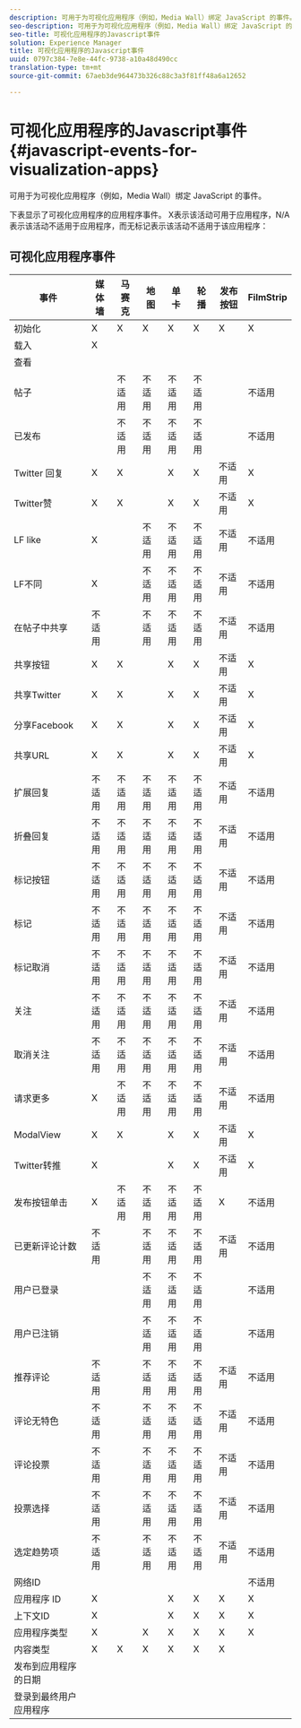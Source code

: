 ```yaml
---
description: 可用于为可视化应用程序（例如，Media Wall）绑定 JavaScript 的事件。
seo-description: 可用于为可视化应用程序（例如，Media Wall）绑定 JavaScript 的事件。
seo-title: 可视化应用程序的Javascript事件
solution: Experience Manager
title: 可视化应用程序的Javascript事件
uuid: 0797c384-7e8e-44fc-9738-a10a48d490cc
translation-type: tm+mt
source-git-commit: 67aeb3de964473b326c88c3a3f81ff48a6a12652

---
```



# 可视化应用程序的Javascript事件{#javascript-events-for-visualization-apps}

可用于为可视化应用程序（例如，Media Wall）绑定 JavaScript 的事件。

下表显示了可视化应用程序的应用程序事件。 X表示该活动可用于应用程序，N/A表示该活动不适用于应用程序，而无标记表示该活动不适用于该应用程序：

## 可视化应用程序事件

| 事件 | 媒体墙 | 马赛克 | 地图 | 单卡 | 轮播 | 发布按钮 | FilmStrip |
|---|---|---|---|---|---|---|---|
| 初始化 | X | X | X | X | X | X | X |
| 载入 | X |  |  |  |  |  |  |
| 查看 |  |  |  |  |  |  |  |
| 帖子 |  | 不适用 | 不适用 | 不适用 | 不适用 |  | 不适用 |
| 已发布 |  | 不适用 | 不适用 | 不适用 | 不适用 |  | 不适用 |
| Twitter 回复 | X | X |  | X | X | 不适用 | X |
| Twitter赞 | X | X |  | X | X | 不适用 | X |
| LF like | X |  | 不适用 | 不适用 | 不适用 | 不适用 | 不适用 |
| LF不同 | X |  | 不适用 | 不适用 | 不适用 | 不适用 | 不适用 |
| 在帖子中共享 | 不适用 |  | 不适用 | 不适用 | 不适用 | 不适用 | 不适用 |
| 共享按钮 | X | X |  | X | X | 不适用 | X |
| 共享Twitter | X | X |  | X | X | 不适用 | X |
| 分享Facebook | X | X |  | X | X | 不适用 | X |
| 共享URL | X | X |  | X | X | 不适用 | X |
| 扩展回复 | 不适用 | 不适用 | 不适用 | 不适用 | 不适用 | 不适用 | 不适用 |
| 折叠回复 | 不适用 | 不适用 | 不适用 | 不适用 | 不适用 | 不适用 | 不适用 |
| 标记按钮 | 不适用 | 不适用 | 不适用 | 不适用 | 不适用 | 不适用 | 不适用 |
| 标记 | 不适用 | 不适用 | 不适用 | 不适用 | 不适用 | 不适用 | 不适用 |
| 标记取消 | 不适用 | 不适用 | 不适用 | 不适用 | 不适用 | 不适用 | 不适用 |
| 关注 | 不适用 | 不适用 | 不适用 | 不适用 | 不适用 | 不适用 | 不适用 |
| 取消关注 | 不适用 | 不适用 | 不适用 | 不适用 | 不适用 | 不适用 | 不适用 |
| 请求更多 | X | 不适用 | 不适用 | 不适用 | 不适用 | 不适用 | 不适用 |
| ModalView | X | X |  | X | X | 不适用 | X |
| Twitter转推 | X |  |  | X | X | 不适用 | X |
| 发布按钮单击 | X | 不适用 | 不适用 | 不适用 | 不适用 | X | 不适用 |
| 已更新评论计数 | 不适用 |  | 不适用 | 不适用 | 不适用 | 不适用 | 不适用 |
| 用户已登录 |  |  | 不适用 | 不适用 | 不适用 |  | 不适用 |
| 用户已注销 |  |  | 不适用 | 不适用 | 不适用 |  | 不适用 |
| 推荐评论 | 不适用 |  | 不适用 | 不适用 | 不适用 | 不适用 | 不适用 |
| 评论无特色 | 不适用 |  | 不适用 | 不适用 | 不适用 | 不适用 | 不适用 |
| 评论投票 | 不适用 |  | 不适用 | 不适用 | 不适用 | 不适用 | 不适用 |
| 投票选择 | 不适用 |  | 不适用 | 不适用 | 不适用 | 不适用 | 不适用 |
| 选定趋势项 | 不适用 |  | 不适用 | 不适用 | 不适用 | 不适用 | 不适用 |
| 网络ID |  |  |  |  |  |  | 不适用 |
| 应用程序 ID | X |  |  | X | X | X | X |
| 上下文ID | X |  |  | X | X | X | X |
| 应用程序类型 | X |  | X | X | X | X | X |
| 内容类型 | X | X | X | X | X | X |  |
| 发布到应用程序的日期 |  |  |  |  |  |  |  |
| 登录到最终用户应用程序 |  |  |  |  |  |  |  |
